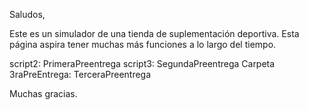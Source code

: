 Saludos,

Este es un simulador de una tienda de suplementación deportiva. Esta página aspira tener muchas más funciones a lo largo del tiempo.


script2: PrimeraPreentrega
script3: SegundaPreentrega
Carpeta 3raPreEntrega: TerceraPreentrega

Muchas gracias.